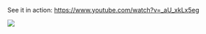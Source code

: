 See it in action: https://www.youtube.com/watch?v=_aU_xkLx5eg

![](https://media0.giphy.com/media/LSFB29dKFn7SRgdZ2q/giphy.gif)
